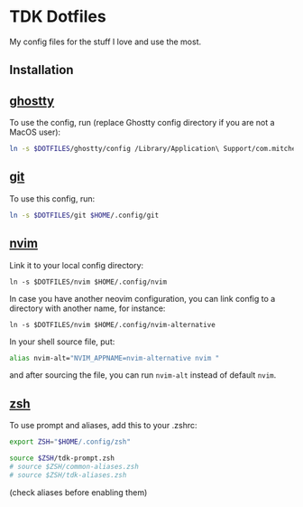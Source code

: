 # TDK Dotfiles

My config files for the stuff I love and use the most.

## Installation

## [ghostty](./ghostty)

To use the config, run (replace Ghostty config directory if you are not a MacOS user):

```sh
ln -s $DOTFILES/ghostty/config /Library/Application\ Support/com.mitchellh.ghostty/config
```

## [git](./git)

To use this config, run:

```sh
ln -s $DOTFILES/git $HOME/.config/git
```

## [nvim](./nvim)

Link it to your local config directory:

```shell
ln -s $DOTFILES/nvim $HOME/.config/nvim
```

In case you have another neovim configuration, you can link config to a directory with another name, for instance:

```shell
ln -s $DOTFILES/nvim $HOME/.config/nvim-alternative
```

In your shell source file, put:

```sh
alias nvim-alt="NVIM_APPNAME=nvim-alternative nvim "
```

and after sourcing the file, you can run `nvim-alt` instead of default `nvim`.

## [zsh](./zsh)

To use prompt and aliases, add this to your .zshrc:

```sh
export ZSH="$HOME/.config/zsh"

source $ZSH/tdk-prompt.zsh
# source $ZSH/common-aliases.zsh
# source $ZSH/tdk-aliases.zsh
```

(check aliases before enabling them)

